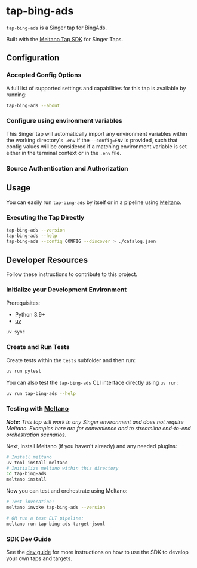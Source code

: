 # tap-bing-ads

`tap-bing-ads` is a Singer tap for BingAds.

Built with the [Meltano Tap SDK](https://sdk.meltano.com) for Singer Taps.

<!--

Developer TODO: Update the below as needed to correctly describe the install procedure. For instance, if you do not have a PyPI repo, or if you want users to directly install from your git repo, you can modify this step as appropriate.

## Installation

Install from PyPI:

```bash
uv tool install tap-bing-ads
```

Install from GitHub:

```bash
uv tool install git+https://github.com/ORG_NAME/tap-bing-ads.git@main
```

-->

## Configuration

### Accepted Config Options

<!--
Developer TODO: Provide a list of config options accepted by the tap.

This section can be created by copy-pasting the CLI output from:

```
tap-bing-ads --about --format=markdown
```
-->

A full list of supported settings and capabilities for this
tap is available by running:

```bash
tap-bing-ads --about
```

### Configure using environment variables

This Singer tap will automatically import any environment variables within the working directory's
`.env` if the `--config=ENV` is provided, such that config values will be considered if a matching
environment variable is set either in the terminal context or in the `.env` file.

### Source Authentication and Authorization

<!--
Developer TODO: If your tap requires special access on the source system, or any special authentication requirements, provide those here.
-->

## Usage

You can easily run `tap-bing-ads` by itself or in a pipeline using [Meltano](https://meltano.com/).

### Executing the Tap Directly

```bash
tap-bing-ads --version
tap-bing-ads --help
tap-bing-ads --config CONFIG --discover > ./catalog.json
```

## Developer Resources

Follow these instructions to contribute to this project.

### Initialize your Development Environment

Prerequisites:

- Python 3.9+
- [uv](https://docs.astral.sh/uv/)

```bash
uv sync
```

### Create and Run Tests

Create tests within the `tests` subfolder and
then run:

```bash
uv run pytest
```

You can also test the `tap-bing-ads` CLI interface directly using `uv run`:

```bash
uv run tap-bing-ads --help
```

### Testing with [Meltano](https://www.meltano.com)

_**Note:** This tap will work in any Singer environment and does not require Meltano.
Examples here are for convenience and to streamline end-to-end orchestration scenarios._

<!--
Developer TODO:
Your project comes with a custom `meltano.yml` project file already created. Open the `meltano.yml` and follow any "TODO" items listed in
the file.
-->

Next, install Meltano (if you haven't already) and any needed plugins:

```bash
# Install meltano
uv tool install meltano
# Initialize meltano within this directory
cd tap-bing-ads
meltano install
```

Now you can test and orchestrate using Meltano:

```bash
# Test invocation:
meltano invoke tap-bing-ads --version

# OR run a test ELT pipeline:
meltano run tap-bing-ads target-jsonl
```

### SDK Dev Guide

See the [dev guide](https://sdk.meltano.com/en/latest/dev_guide.html) for more instructions on how to use the SDK to
develop your own taps and targets.
